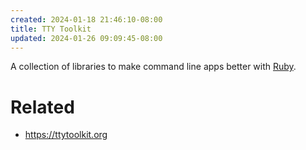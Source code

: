 ```yaml
---
created: 2024-01-18 21:46:10-08:00
title: TTY Toolkit
updated: 2024-01-26 09:09:45-08:00
---
```


A collection of libraries to make command line apps better with [Ruby](Ruby.md).

# Related

* https://ttytoolkit.org